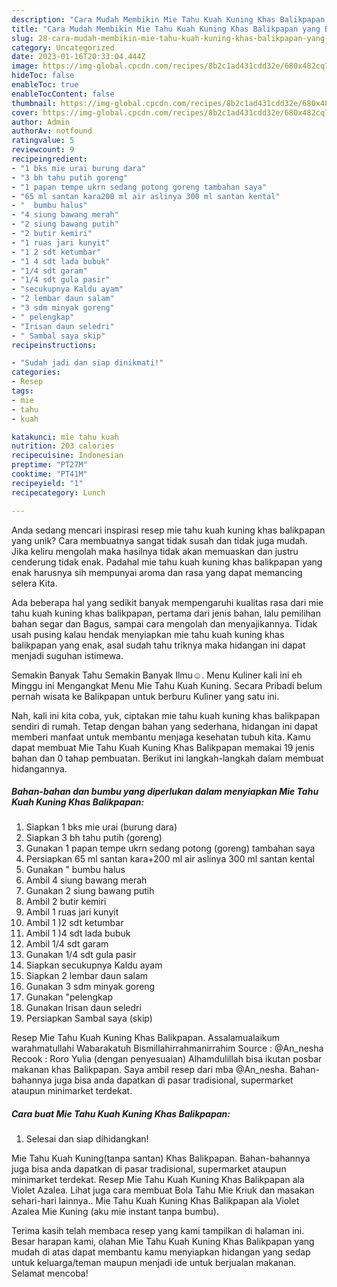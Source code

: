 ```yaml
---
description: "Cara Mudah Membikin Mie Tahu Kuah Kuning Khas Balikpapan yang Bisa Manjain Lidah"
title: "Cara Mudah Membikin Mie Tahu Kuah Kuning Khas Balikpapan yang Bisa Manjain Lidah"
slug: 28-cara-mudah-membikin-mie-tahu-kuah-kuning-khas-balikpapan-yang-bisa-manjain-lidah
category: Uncategorized
date: 2023-01-16T20:33:04.444Z
image: https://img-global.cpcdn.com/recipes/8b2c1ad431cdd32e/680x482cq70/mie-tahu-kuah-kuning-khas-balikpapan-foto-resep-utama.jpg
hideToc: false
enableToc: true
enableTocContent: false
thumbnail: https://img-global.cpcdn.com/recipes/8b2c1ad431cdd32e/680x482cq70/mie-tahu-kuah-kuning-khas-balikpapan-foto-resep-utama.jpg
cover: https://img-global.cpcdn.com/recipes/8b2c1ad431cdd32e/680x482cq70/mie-tahu-kuah-kuning-khas-balikpapan-foto-resep-utama.jpg
author: Admin
authorAv: notfound
ratingvalue: 5
reviewcount: 9
recipeingredient:
- "1 bks mie urai burung dara"
- "3 bh tahu putih goreng"
- "1 papan tempe ukrn sedang potong goreng tambahan saya"
- "65 ml santan kara200 ml air aslinya 300 ml santan kental"
- "  bumbu halus"
- "4 siung bawang merah"
- "2 siung bawang putih"
- "2 butir kemiri"
- "1 ruas jari kunyit"
- "1 2 sdt ketumbar"
- "1 4 sdt lada bubuk"
- "1/4 sdt garam"
- "1/4 sdt gula pasir"
- "secukupnya Kaldu ayam"
- "2 lembar daun salam"
- "3 sdm minyak goreng"
- " pelengkap"
- "Irisan daun seledri"
- " Sambal saya skip"
recipeinstructions:

- "Sudah jadi dan siap dinikmati!"
categories:
- Resep
tags:
- mie
- tahu
- kuah

katakunci: mie tahu kuah 
nutrition: 203 calories
recipecuisine: Indonesian
preptime: "PT27M"
cooktime: "PT41M"
recipeyield: "1"
recipecategory: Lunch

---
```





Anda sedang mencari inspirasi resep mie tahu kuah kuning khas balikpapan yang unik? Cara membuatnya sangat tidak susah dan tidak juga mudah. Jika keliru mengolah maka hasilnya tidak akan memuaskan dan justru cenderung tidak enak. Padahal mie tahu kuah kuning khas balikpapan yang enak harusnya sih mempunyai aroma dan rasa yang dapat memancing selera Kita.





Ada beberapa hal yang sedikit banyak mempengaruhi kualitas rasa dari mie tahu kuah kuning khas balikpapan, pertama dari jenis bahan, lalu pemilihan bahan segar dan Bagus, sampai cara mengolah dan menyajikannya. Tidak usah pusing kalau hendak menyiapkan mie tahu kuah kuning khas balikpapan yang enak,      asal sudah tahu triknya maka hidangan ini dapat menjadi suguhan istimewa.














Semakin Banyak Tahu Semakin Banyak Ilmu☺️. Menu Kuliner kali ini eh Minggu ini Mengangkat Menu Mie Tahu Kuah Kuning. Secara Pribadi belum pernah wisata ke Balikpapan untuk berburu Kuliner yang satu ini.






Nah, kali ini kita coba, yuk, ciptakan mie tahu kuah kuning khas balikpapan sendiri di rumah. Tetap dengan bahan yang sederhana, hidangan ini dapat memberi manfaat untuk membantu menjaga kesehatan tubuh kita. Kamu dapat membuat Mie Tahu Kuah Kuning Khas Balikpapan memakai 19 jenis bahan dan 0 tahap pembuatan. Berikut ini langkah-langkah dalam membuat hidangannya.

<!--inarticleads1-->

##### Bahan-bahan dan bumbu yang diperlukan dalam menyiapkan Mie Tahu Kuah Kuning Khas Balikpapan:

1. Siapkan 1 bks mie urai (burung dara)
1. Siapkan 3 bh tahu putih (goreng)
1. Gunakan 1 papan tempe ukrn sedang potong (goreng) tambahan saya
1. Persiapkan 65 ml santan kara+200 ml air aslinya 300 ml santan kental
1. Gunakan  &#34; bumbu halus
1. Ambil 4 siung bawang merah
1. Gunakan 2 siung bawang putih
1. Ambil 2 butir kemiri
1. Ambil 1 ruas jari kunyit
1. Ambil 1 )2 sdt ketumbar
1. Ambil 1 )4 sdt lada bubuk
1. Ambil 1/4 sdt garam
1. Gunakan 1/4 sdt gula pasir
1. Siapkan secukupnya Kaldu ayam
1. Siapkan 2 lembar daun salam
1. Gunakan 3 sdm minyak goreng
1. Gunakan  &#34;pelengkap
1. Gunakan Irisan daun seledri
1. Persiapkan  Sambal saya (skip)


Resep Mie Tahu Kuah Kuning Khas Balikpapan. Assalamualaikum warahmatullahi Wabarakatuh Bismillahirrahmanirrahim Source : @An_nesha Recook : Roro Yulia (dengan penyesuaian) Alhamdulillah bisa ikutan posbar makanan khas Balikpapan. Saya ambil resep dari mba @An_nesha. Bahan-bahannya juga bisa anda dapatkan di pasar tradisional, supermarket ataupun minimarket terdekat. 

<!--inarticleads2-->

##### Cara buat Mie Tahu Kuah Kuning Khas Balikpapan:


1. Selesai dan siap dihidangkan!

Mie Tahu Kuah Kuning(tanpa santan) Khas Balikpapan. Bahan-bahannya juga bisa anda dapatkan di pasar tradisional, supermarket ataupun minimarket terdekat. Resep Mie Tahu Kuah Kuning Khas Balikpapan ala Violet Azalea. Lihat juga cara membuat Bola Tahu Mie Kriuk dan masakan sehari-hari lainnya.. Mie Tahu Kuah Kuning Khas Balikpapan ala Violet Azalea Mie Kuning (aku mie instant tanpa bumbu). 

Terima kasih telah membaca resep yang kami tampilkan di halaman ini. Besar harapan kami, olahan Mie Tahu Kuah Kuning Khas Balikpapan yang mudah di atas dapat membantu kamu menyiapkan hidangan yang sedap untuk keluarga/teman maupun menjadi ide untuk berjualan makanan. Selamat mencoba!
